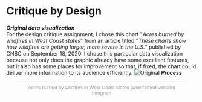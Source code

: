 # Critique by Design
_**Original data visualization**_<br/>
For the design critique assignment, I chose this chart "_Acres burned by wildfires in West Coast states_" from an article titled "_These charts show how wildfires are getting larger, more severe in the U.S._" published by CNBC on September 18, 2020. I chose this particular data visualization because not only does the graphic already have some excellent features, but it also has some places for improvement so that, if fixed, the chart could deliver more information to its audience efficiently.
![Original](https://image.cnbcfm.com/api/v1/image/106708043-1600433193697-20200917_california_oregon_washington_acres_by_year-01.png?v=1600433198&w=1910)
_**Process**_<br/>
<div class="infogram-embed" data-id="ed7a5000-9e2c-4c5c-98a8-f01e08ddeae2" data-type="interactive" data-title="Acres burned by wildfires in West Coast states (wireframed version)"></div><script>!function(e,i,n,s){var t="InfogramEmbeds",d=e.getElementsByTagName("script")[0];if(window[t]&&window[t].initialized)window[t].process&&window[t].process();else if(!e.getElementById(n)){var o=e.createElement("script");o.async=1,o.id=n,o.src="https://e.infogram.com/js/dist/embed-loader-min.js",d.parentNode.insertBefore(o,d)}}(document,0,"infogram-async");</script><div style="padding:8px 0;font-family:Arial!important;font-size:13px!important;line-height:15px!important;text-align:center;border-top:1px solid #dadada;margin:0 30px"><a href="https://infogram.com/ed7a5000-9e2c-4c5c-98a8-f01e08ddeae2" style="color:#989898!important;text-decoration:none!important;" target="_blank">Acres burned by wildfires in West Coast states (wireframed version)</a><br><a href="https://infogram.com" style="color:#989898!important;text-decoration:none!important;" target="_blank" rel="nofollow">Infogram</a></div>
